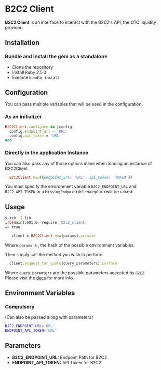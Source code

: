 # B2C2 Client

__B2C2 Client__ is an interface to interact with the B2C2's API, the OTC liquidity provider. 


## Installation

### Bundle and install the gem as a standalone

- Clone the repository
- Install Ruby 2.5.0
- Execute `bundle install`

## Configuration

You can pass multiple variables that will be used in the configuration.

### As an initializer

```ruby
B2C2Client.configure do |config|
  config.endpoint_url = 'URL'
  config.api_token = 'URL'
end
```


### Directly in the application Instance

You can also pass any of those options inline when loading an instance of B2C2Client.

```ruby
  B2C2Client.new({endpoint_url: 'URL', api_token: 'TOKEN'})
```


You must specify the environment variable `B2C2_ENDPOINT_URL` and `B2C2_API_TOKEN` or a `MissingEndpointUrl` exception will be raised:


## Usage

```bash
$ irb -I lib
irb(main):001:0> require 'b2c2_client'
=> true
```

```ruby
   client = B2C2Client.new(params).private
```

Where `params` is , the hash of the possible environment variables.

Then simply call the method you wish to perform:

```ruby
  client.request_for_quote(query_parameters).perform
```

Where `query_paramters` are the possible parameters accepted by `B2C2`. Please visit the [docs](https://docs.b2c2.com/?python#instruments) for more info.
## Environment Variables


### Compulsory

(Can also be passed along with parameters)

```bash
B2C2_ENDPOINT_URL='URL'
ENDPOINT_API_TOKEN='URL'

```

## Parameters

 - **B2C2_ENDPOINT_URL:** Endpoint Path for B2C2
 - **ENDPOINT_API_TOKEN:** API Token for B2C2

